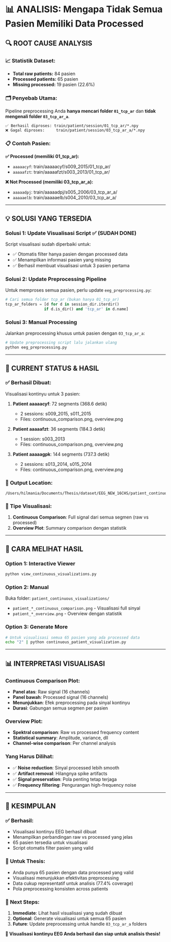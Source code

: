 # 📊 ANALISIS: Mengapa Tidak Semua Pasien Memiliki Data Processed

## 🔍 **ROOT CAUSE ANALYSIS**

### 📈 **Statistik Dataset:**
- **Total raw patients:** 84 pasien
- **Processed patients:** 65 pasien
- **Missing processed:** 19 pasien (22.6%)

### 🗂️ **Penyebab Utama:**
Pipeline preprocessing Anda **hanya mencari folder `01_tcp_ar`** dan **tidak mengenali folder `03_tcp_ar_a`**.

```
✅ Berhasil diproses: train/patient/session/01_tcp_ar/*.npy
❌ Gagal diproses:     train/patient/session/03_tcp_ar_a/*.npy
```

### 📋 **Contoh Pasien:**
**✅ Processed (memiliki 01_tcp_ar):**
- `aaaaacyf`: train/aaaaacyf/s009_2015/01_tcp_ar/
- `aaaaafzt`: train/aaaaafzt/s003_2013/01_tcp_ar/

**❌ Not Processed (memiliki 03_tcp_ar_a):**
- `aaaaadpj`: train/aaaaadpj/s005_2006/03_tcp_ar_a/
- `aaaaaelb`: train/aaaaaelb/s004_2010/03_tcp_ar_a/

---

## 💡 **SOLUSI YANG TERSEDIA**

### **Solusi 1: Update Visualisasi Script ✅ (SUDAH DONE)**
Script visualisasi sudah diperbaiki untuk:
- ✅ Otomatis filter hanya pasien dengan processed data
- ✅ Menampilkan informasi pasien yang missing
- ✅ Berhasil membuat visualisasi untuk 3 pasien pertama

### **Solusi 2: Update Preprocessing Pipeline**
Untuk memproses semua pasien, perlu update `eeg_preprocessing.py`:

```python
# Cari semua folder tcp_ar (bukan hanya 01_tcp_ar)
tcp_ar_folders = [d for d in session_dir.iterdir()
                 if d.is_dir() and 'tcp_ar' in d.name]
```

### **Solusi 3: Manual Processing**
Jalankan preprocessing khusus untuk pasien dengan `03_tcp_ar_a`:

```bash
# Update preprocessing script lalu jalankan ulang
python eeg_preprocessing.py
```

---

## 🎯 **CURRENT STATUS & HASIL**

### ✅ **Berhasil Dibuat:**
Visualisasi kontinyu untuk 3 pasien:

1. **Patient aaaaacyf**: 72 segments (368.6 detik)
   - 2 sessions: s009_2015, s011_2015
   - Files: continuous_comparison.png, overview.png

2. **Patient aaaaafzt**: 36 segments (184.3 detik)
   - 1 session: s003_2013
   - Files: continuous_comparison.png, overview.png

3. **Patient aaaaagpk**: 144 segments (737.3 detik)
   - 2 sessions: s013_2014, s015_2014
   - Files: continuous_comparison.png, overview.png

### 📁 **Output Location:**
```
/Users/hilmania/Documents/Thesis/dataset/EEG_NEW_16CHS/patient_continuous_visualizations/
```

### 🎨 **Tipe Visualisasi:**
1. **Continuous Comparison**: Full signal dari semua segmen (raw vs processed)
2. **Overview Plot**: Summary comparison dengan statistik

---

## 🚀 **CARA MELIHAT HASIL**

### **Option 1: Interactive Viewer**
```bash
python view_continuous_visualizations.py
```

### **Option 2: Manual**
Buka folder: `patient_continuous_visualizations/`
- `patient_*_continuous_comparison.png` - Visualisasi full sinyal
- `patient_*_overview.png` - Overview dengan statistik

### **Option 3: Generate More**
```bash
# Untuk visualisasi semua 65 pasien yang ada processed data
echo "2" | python continuous_patient_visualization.py
```

---

## 📊 **INTERPRETASI VISUALISASI**

### **Continuous Comparison Plot:**
- **Panel atas**: Raw signal (16 channels)
- **Panel bawah**: Processed signal (16 channels)
- **Menunjukkan**: Efek preprocessing pada sinyal kontinyu
- **Durasi**: Gabungan semua segmen per pasien

### **Overview Plot:**
- **Spektral comparison**: Raw vs processed frequency content
- **Statistical summary**: Amplitude, variance, dll
- **Channel-wise comparison**: Per channel analysis

### **Yang Harus Dilihat:**
- ✅ **Noise reduction**: Sinyal processed lebih smooth
- ✅ **Artifact removal**: Hilangnya spike artifacts
- ✅ **Signal preservation**: Pola penting tetap terjaga
- ✅ **Frequency filtering**: Pengurangan high-frequency noise

---

## 🎯 **KESIMPULAN**

### ✅ **Berhasil:**
- Visualisasi kontinyu EEG berhasil dibuat
- Menampilkan perbandingan raw vs processed yang jelas
- 65 pasien tersedia untuk visualisasi
- Script otomatis filter pasien yang valid

### 📝 **Untuk Thesis:**
- Anda punya 65 pasien dengan data processed yang valid
- Visualisasi menunjukkan efektivitas preprocessing
- Data cukup representatif untuk analisis (77.4% coverage)
- Pola preprocessing konsisten across patients

### 🔄 **Next Steps:**
1. **Immediate**: Lihat hasil visualisasi yang sudah dibuat
2. **Optional**: Generate visualisasi untuk semua 65 pasien
3. **Future**: Update preprocessing untuk handle `03_tcp_ar_a` folders

**🎉 Visualisasi kontinyu EEG Anda berhasil dan siap untuk analisis thesis!**
